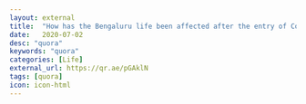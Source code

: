 ```yaml
---
layout: external
title:  "How has the Bengaluru life been affected after the entry of Corona?"
date:   2020-07-02
desc: "quora"
keywords: "quora"
categories: [Life]
external_url: https://qr.ae/pGAklN
tags: [quora]
icon: icon-html
---
```

